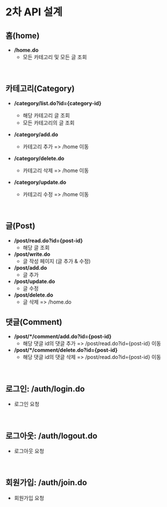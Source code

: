 # 2차 API 설계

## 홈(home)

* **/home.do**
  * 모든 카테고리 및 모든 글 조회

<br>

## 카테고리(Category)

* **/category/list.do?id={category-id}**
  * 해당 카테고리 글 조회
  * 모든 카테고리의 글 조회

* **/category/add.do**
  * 카테고리 추가 => /home 이동
* **/category/delete.do**
  * 카테고리 삭제 => /home 이동
* **/category/update.do**
  * 카테고리 수정 => /home 이동

<br>

## 글(Post)

* **/post/read.do?id={post-id}**
  * 해당 글 조회
* **/post/write.do**
  * 글 작성 페이지 (글 추가 & 수정)
* **/post/add.do**
  * 글 추가
* **/post/update.do**
  * 글 수정
* **/post/delete.do**
  * 글 삭제 => /home.do

## 댓글(Comment)

* **/post/*/comment/add.do?id={post-id}**
  * 해당 댓글 id의 댓글 추가 => /post/read.do?id={post-id} 이동
* **/post/*/comment/delete.do?id={post-id}**
  * 해당 댓글 id의 댓글 삭제 => /post/read.do?id={post-id} 이동

<br>

## 로그인: /auth/login.do

* 로그인 요청

<br>

## 로그아웃: /auth/logout.do

* 로그아웃 요청

<br>

## 회원가입: /auth/join.do

* 회원가입 요청